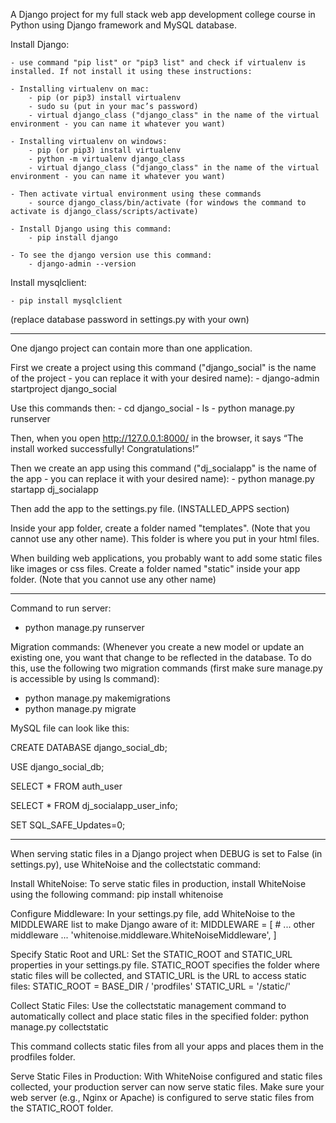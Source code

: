 A Django project for my full stack web app development college course in Python using Django framework and MySQL database.

Install Django:

    - use command "pip list" or "pip3 list" and check if virtualenv is installed. If not install it using these instructions:
    
    - Installing virtualenv on mac:
        - pip (or pip3) install virtualenv
        - sudo su (put in your mac’s password)
        - virtual django_class ("django_class" in the name of the virtual environment - you can name it whatever you want)
        
    - Installing virtualenv on windows:
        - pip (or pip3) install virtualenv
        - python -m virtualenv django_class
        - virtual django_class ("django_class" in the name of the virtual environment - you can name it whatever you want)
        
    - Then activate virtual environment using these commands
        - source django_class/bin/activate (for windows the command to activate is django_class/scripts/activate)
        
    - Install Django using this command:
        - pip install django
        
    - To see the django version use this command:
        - django-admin --version

Install mysqlclient:

    - pip install mysqlclient

(replace database password in settings.py with your own)
*****

One django project can contain more than one application.

First we create a project using this command ("django_social" is the name of the project - you can replace it with your desired name):
    - django-admin startproject django_social

Use this commands then:
    - cd django_social
    - ls
    - python manage.py runserver

Then, when you open http://127.0.0.1:8000/ in the browser, it says “The install worked successfully! Congratulations!”

Then we create an app using this command ("dj_socialapp" is the name of the app - you can replace it with your desired name):
    - python manage.py startapp dj_socialapp

Then add the app to the settings.py file. (INSTALLED_APPS section)

Inside your app folder, create a folder named "templates". (Note that you cannot use any other name). This folder is where you put in your html files.

When building web applications, you probably want to add some static files like images or css files. Create a folder named "static" inside your app folder. (Note that you cannot use any other name)

******

Command to run server:
- python manage.py runserver

Migration commands: (Whenever you create a new model or update an existing one, you want that change to be reflected in the database. To do this, use the following two migration commands (first make sure manage.py is accessible by using ls command):
- python manage.py makemigrations
- python manage.py migrate

MySQL file can look like this:

CREATE DATABASE django_social_db;

USE django_social_db;

SELECT * FROM auth_user

SELECT * FROM dj_socialapp_user_info;

SET SQL_SAFE_Updates=0;

****
When serving static files in a Django project when DEBUG is set to False (in settings.py), use WhiteNoise and the collectstatic command:

Install WhiteNoise:
To serve static files in production, install WhiteNoise using the following command:
pip install whitenoise

Configure Middleware:
In your settings.py file, add WhiteNoise to the MIDDLEWARE list to make Django aware of it:
MIDDLEWARE = [
    # ... other middleware ...
    'whitenoise.middleware.WhiteNoiseMiddleware',
]

Specify Static Root and URL:
Set the STATIC_ROOT and STATIC_URL properties in your settings.py file. STATIC_ROOT specifies the folder where static files will be collected, and STATIC_URL is the URL to access static files:
STATIC_ROOT = BASE_DIR / 'prodfiles'
STATIC_URL = '/static/'

Collect Static Files:
Use the collectstatic management command to automatically collect and place static files in the specified folder:
python manage.py collectstatic

This command collects static files from all your apps and places them in the prodfiles folder.

Serve Static Files in Production:
With WhiteNoise configured and static files collected, your production server can now serve static files. Make sure your web server (e.g., Nginx or Apache) is configured to serve static files from the STATIC_ROOT folder.
